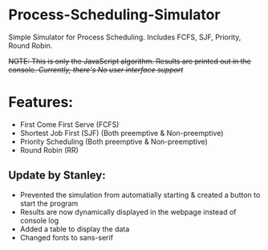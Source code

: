 # Process-Scheduling-Simulator
Simple Simulator for Process Scheduling. Includes FCFS, SJF, Priority, Round Robin. 

~~NOTE: This is only the JavaScript algorithm. Results are printed out in the console. *Currently, there's No user interface support*~~
# Features: 
- First Come First Serve (FCFS)
- Shortest Job First (SJF) (Both preemptive & Non-preemptive)
- Priority Scheduling (Both preemptive & Non-preemptive)
- Round Robin (RR)

## Update by Stanley:
- Prevented the simulation from automatially starting & created a button to start the program
- Results are now dynamically displayed in the webpage instead of console log
- Added a table to display the data
- Changed fonts to sans-serif
